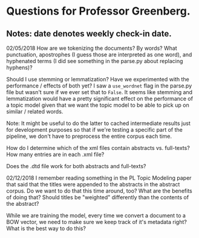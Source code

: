 # Questions for Professor Greenberg.
## Notes: date denotes weekly check-in date.

02/05/2018
How are we tokenizing the documents? By words? What punctuation, apostrophes (I guess those are interpreted as one word), and hyphenated terms (I did see something in the parse.py about replacing hyphens)?

Should I use stemming or lemmatization? Have we experimented with the performance / effects of both yet? I saw a `use_wordnet` flag in the parse.py file but wasn't sure if we ever set that to `False`. It seems like stemming and lemmatization would have a pretty significant effect on the performance of a topic model given that we want the topic model to be able to pick up on similar / related words.

Note: It might be useful to do the latter to cached intermediate results just for development purposes so that if we're testing a specific part of the pipeline, we don't have to preprocess the entire corpus each time.

How do I determine which of the xml files contain abstracts vs. full-texts? How many entries are in each .xml file?

Does the .dtd file work for both abstracts and full-texts?

02/12/2018
I remember reading something in the PL Topic Modeling paper that said that the
titles were appended to the abstracts in the abstract corpus. Do we want to do
that this time around, too? What are the benefits of doing that? Should titles be
"weighted" differently than the contents of the abstract?

While we are training the model, every time we convert a document to a BOW vector, we
need to make sure we keep track of it's metadata right? What is the best way to do this?
